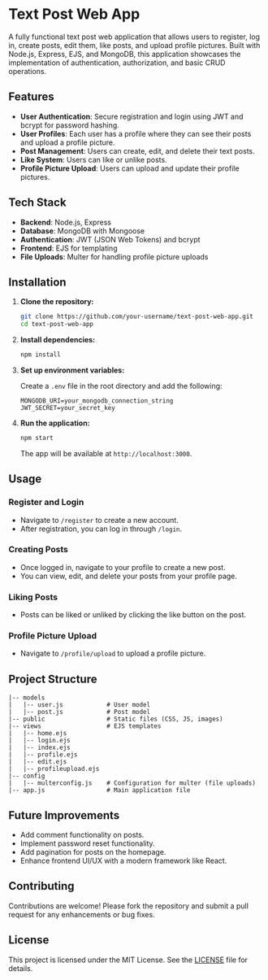 

# Text Post Web App

A fully functional text post web application that allows users to register, log in, create posts, edit them, like posts, and upload profile pictures. Built with Node.js, Express, EJS, and MongoDB, this application showcases the implementation of authentication, authorization, and basic CRUD operations.

## Features

- **User Authentication**: Secure registration and login using JWT and bcrypt for password hashing.
- **User Profiles**: Each user has a profile where they can see their posts and upload a profile picture.
- **Post Management**: Users can create, edit, and delete their text posts.
- **Like System**: Users can like or unlike posts.
- **Profile Picture Upload**: Users can upload and update their profile pictures.

## Tech Stack

- **Backend**: Node.js, Express
- **Database**: MongoDB with Mongoose
- **Authentication**: JWT (JSON Web Tokens) and bcrypt
- **Frontend**: EJS for templating
- **File Uploads**: Multer for handling profile picture uploads

## Installation

1. **Clone the repository:**
   ```bash
   git clone https://github.com/your-username/text-post-web-app.git
   cd text-post-web-app
   

2. **Install dependencies:**
   ```bash
   npm install
   ```

3. **Set up environment variables:**

   Create a `.env` file in the root directory and add the following:

   ```plaintext
   MONGODB_URI=your_mongodb_connection_string
   JWT_SECRET=your_secret_key
   ```

4. **Run the application:**
   ```bash
   npm start
   ```

   The app will be available at `http://localhost:3000`.

## Usage

### Register and Login

- Navigate to `/register` to create a new account.
- After registration, you can log in through `/login`.

### Creating Posts

- Once logged in, navigate to your profile to create a new post.
- You can view, edit, and delete your posts from your profile page.

### Liking Posts

- Posts can be liked or unliked by clicking the like button on the post.

### Profile Picture Upload

- Navigate to `/profile/upload` to upload a profile picture.

## Project Structure

```
|-- models
|   |-- user.js            # User model
|   |-- post.js            # Post model
|-- public                 # Static files (CSS, JS, images)
|-- views                  # EJS templates
|   |-- home.ejs
|   |-- login.ejs
|   |-- index.ejs
|   |-- profile.ejs
|   |-- edit.ejs
|   |-- profileupload.ejs
|-- config
|   |-- multerconfig.js    # Configuration for multer (file uploads)
|-- app.js                 # Main application file
```

## Future Improvements

- Add comment functionality on posts.
- Implement password reset functionality.
- Add pagination for posts on the homepage.
- Enhance frontend UI/UX with a modern framework like React.

## Contributing

Contributions are welcome! Please fork the repository and submit a pull request for any enhancements or bug fixes.

## License
 
This project is licensed under the MIT License. See the [LICENSE](LICENSE) file for details.
```

